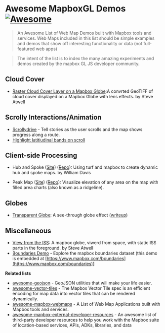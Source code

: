 # Awesome MapboxGL Demos [![Awesome](https://cdn.rawgit.com/sindresorhus/awesome/d7305f38d29fed78fa85652e3a63e154dd8e8829/media/badge.svg)](https://github.com/sindresorhus/awesome)

> An Awesome List of Web Map Demos built with Mapbox tools and services.  Web Maps included in this list should be simple examples and demos that show off interesting functionality or data (not full-featured web apps)

> The intent of the list is to index the many amazing experiments and demos created by the mapbox GL JS developer community.

## Cloud Cover

- [Raster Cloud Cover Layer on a Mapbox Globe](https://steveattewell.com/mapbox-photo/):A convrted GeoTIFF of cloud cover displayed on a Mapbox Globe with lens effects. by Steve Atwell

## Scrolly Interactions/Animation
- [Scrollydrive](https://willymaps.github.io/scrollydrive/demo/demo.html) - Tell stories as the user scrolls and the map shows progress along a route.
- [Highlight latitiudinal bands on scroll](https://willymaps.github.io/scrolly/scrolling.html)

## Client-side Processing 

- Hub and Spoke ([Site](https://willymaps.github.io/spoke/)) ([Repo](https://github.com/willymaps/spoke)): Using turf and mapbox to create dynamic hub and spoke maps.  by William Davis

- Peak Map ([Site](https://anvaka.github.io/peak-map)) ([Repo](https://github.com/anvaka/peak-map)): Visualize elevation of any area on the map with filled area charts (also known as a ridgeline).

## Globes

- [Transparent Globe](https://transparent-globe.netlify.app/): A see-through globe effect ([writeup](https://darrenwiens.github.io/transparent-mapbox-globe.html))

## Miscellaneous
-  [View from the ISS](https://steveattewell.com/iss): A mapbox globe, viwerd from space, with static ISS parts in the foreground. by Steve Atwell
- [Boundaries Demo](https://demos.mapbox.com/boundaries-explorer/?country=US&layer=loc4&worldview=US#10.69/38.9028/-77.0396) - Explore the mapbox boundaries dataset (this demo is embedded at [https://www.mapbox.com/boundaries](https://www.mapbox.com/boundaries)]

**Related lists**
- [awesome-geojson](https://github.com/tmcw/awesome-geojson) - GeoJSON utilities that will make your life easier.
- [awesome-vector-tiles](https://github.com/mapbox/awesome-vector-tiles) - The Mapbox Vector Tile spec is an efficient encoding for map data into vector tiles that can be rendered dynamically.
- [awesome-mapbox-webmaps](https://github.com/chriswhong/awesome-mapbox-webmaps) - A List of Web Map Applications built with Mapbox tools and services.
- [awesome-mapbox-external-developer-resources](https://github.com/chriswhong/awesome-mapbox-external-developer-resources) - An awesome list of third-party developer resources to help you work with the Mapbox suite of location-based services, APIs, ADKs, libraries, and data
